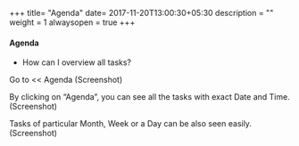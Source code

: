 +++
title= "Agenda"
date= 2017-11-20T13:00:30+05:30
description = ""
weight = 1
alwaysopen = true
+++

#### Agenda

* How can I overview all tasks?

Go to << Agenda 
         (Screenshot)

By clicking on “Agenda”, you can see all the tasks with exact Date and Time.
         (Screenshot)

Tasks of particular Month, Week or a Day can be also seen easily.
         (Screenshot)
